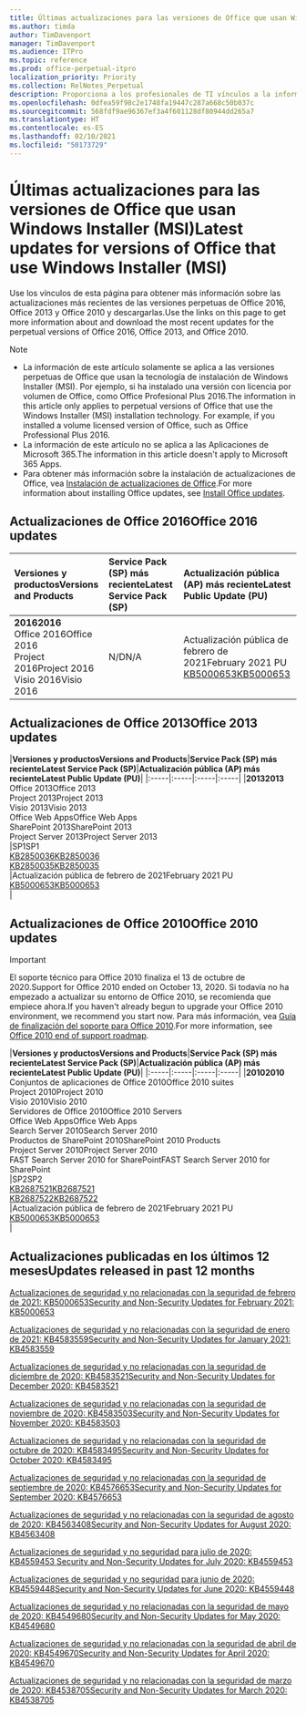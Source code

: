 ```yaml
---
title: Últimas actualizaciones para las versiones de Office que usan Windows Installer (MSI)
ms.author: timda
author: TimDavenport
manager: TimDavenport
ms.audience: ITPro
ms.topic: reference
ms.prod: office-perpetual-itpro
localization_priority: Priority
ms.collection: RelNotes_Perpetual
description: Proporciona a los profesionales de TI vínculos a la información de las últimas actualizaciones de las versiones perpetuas de Office 2016, Office 2013 y Office 2010.
ms.openlocfilehash: 0dfea59f98c2e1748fa19447c287a668c50b037c
ms.sourcegitcommit: 568fdf9ae96367ef3a4f601128df80944dd265a7
ms.translationtype: HT
ms.contentlocale: es-ES
ms.lasthandoff: 02/10/2021
ms.locfileid: "50173729"
---
```

# <a name="latest-updates-for-versions-of-office-that-use-windows-installer-msi"></a><span data-ttu-id="12248-103">Últimas actualizaciones para las versiones de Office que usan Windows Installer (MSI)</span><span class="sxs-lookup"><span data-stu-id="12248-103">Latest updates for versions of Office that use Windows Installer (MSI)</span></span>

<span data-ttu-id="12248-104">Use los vínculos de esta página para obtener más información sobre las actualizaciones más recientes de las versiones perpetuas de Office 2016, Office 2013 y Office 2010 y descargarlas.</span><span class="sxs-lookup"><span data-stu-id="12248-104">Use the links on this page to get more information about and download the most recent updates for the perpetual versions of Office 2016, Office 2013, and Office 2010.</span></span>
  
 
> [!NOTE]
> - <span data-ttu-id="12248-p101">La información de este artículo solamente se aplica a las versiones perpetuas de Office que usan la tecnología de instalación de Windows Installer (MSI). Por ejemplo, si ha instalado una versión con licencia por volumen de Office, como Office Profesional Plus 2016.</span><span class="sxs-lookup"><span data-stu-id="12248-p101">The information in this article only applies to perpetual versions of Office that use the Windows Installer (MSI) installation technology. For example, if you installed a volume licensed version of Office, such as Office Professional Plus 2016.</span></span>
> - <span data-ttu-id="12248-107">La información de este artículo no se aplica a las Aplicaciones de Microsoft 365.</span><span class="sxs-lookup"><span data-stu-id="12248-107">The information in this article doesn't apply to Microsoft 365 Apps.</span></span>
> - <span data-ttu-id="12248-108">Para obtener más información sobre la instalación de actualizaciones de Office, vea [Instalación de actualizaciones de Office](https://support.office.com/article/2ab296f3-7f03-43a2-8e50-46de917611c5).</span><span class="sxs-lookup"><span data-stu-id="12248-108">For more information about installing Office updates, see [Install Office updates](https://support.office.com/article/2ab296f3-7f03-43a2-8e50-46de917611c5).</span></span> 


## <a name="office-2016-updates"></a><span data-ttu-id="12248-109">Actualizaciones de Office 2016</span><span class="sxs-lookup"><span data-stu-id="12248-109">Office 2016 updates</span></span>

|<span data-ttu-id="12248-110">**Versiones y productos**</span><span class="sxs-lookup"><span data-stu-id="12248-110">**Versions and Products**</span></span>|<span data-ttu-id="12248-111">**Service Pack (SP) más reciente**</span><span class="sxs-lookup"><span data-stu-id="12248-111">**Latest Service Pack (SP)**</span></span>|<span data-ttu-id="12248-112">**Actualización pública (AP) más reciente**</span><span class="sxs-lookup"><span data-stu-id="12248-112">**Latest Public Update (PU)**</span></span>|
|:-----|:-----|:-----|
|<span data-ttu-id="12248-113">**2016**</span><span class="sxs-lookup"><span data-stu-id="12248-113">**2016**</span></span> <br/> <span data-ttu-id="12248-114">Office 2016</span><span class="sxs-lookup"><span data-stu-id="12248-114">Office 2016</span></span>  <br/> <span data-ttu-id="12248-115">Project 2016</span><span class="sxs-lookup"><span data-stu-id="12248-115">Project 2016</span></span>  <br/> <span data-ttu-id="12248-116">Visio 2016</span><span class="sxs-lookup"><span data-stu-id="12248-116">Visio 2016</span></span>  <br/> |<span data-ttu-id="12248-117">N/D</span><span class="sxs-lookup"><span data-stu-id="12248-117">N/A</span></span>  <br/> |<span data-ttu-id="12248-118">Actualización pública de febrero de 2021</span><span class="sxs-lookup"><span data-stu-id="12248-118">February 2021 PU</span></span>  <br/> [<span data-ttu-id="12248-119">KB5000653</span><span class="sxs-lookup"><span data-stu-id="12248-119">KB5000653</span></span>](https://support.microsoft.com/help/5000653) <br/> |
   
## <a name="office-2013-updates"></a><span data-ttu-id="12248-120">Actualizaciones de Office 2013</span><span class="sxs-lookup"><span data-stu-id="12248-120">Office 2013 updates</span></span>

|<span data-ttu-id="12248-121">**Versiones y productos**</span><span class="sxs-lookup"><span data-stu-id="12248-121">**Versions and Products**</span></span>|<span data-ttu-id="12248-122">**Service Pack (SP) más reciente**</span><span class="sxs-lookup"><span data-stu-id="12248-122">**Latest Service Pack (SP)**</span></span>|<span data-ttu-id="12248-123">**Actualización pública (AP) más reciente**</span><span class="sxs-lookup"><span data-stu-id="12248-123">**Latest Public Update (PU)**</span></span>|
|:-----|:-----|:-----|:-----|
|<span data-ttu-id="12248-124">**2013**</span><span class="sxs-lookup"><span data-stu-id="12248-124">**2013**</span></span> <br/> <span data-ttu-id="12248-125">Office 2013</span><span class="sxs-lookup"><span data-stu-id="12248-125">Office 2013</span></span>  <br/> <span data-ttu-id="12248-126">Project 2013</span><span class="sxs-lookup"><span data-stu-id="12248-126">Project 2013</span></span>  <br/> <span data-ttu-id="12248-127">Visio 2013</span><span class="sxs-lookup"><span data-stu-id="12248-127">Visio 2013</span></span>  <br/> <span data-ttu-id="12248-128">Office Web Apps</span><span class="sxs-lookup"><span data-stu-id="12248-128">Office Web Apps</span></span>  <br/> <span data-ttu-id="12248-129">SharePoint 2013</span><span class="sxs-lookup"><span data-stu-id="12248-129">SharePoint 2013</span></span>  <br/> <span data-ttu-id="12248-130">Project Server 2013</span><span class="sxs-lookup"><span data-stu-id="12248-130">Project Server 2013</span></span>  <br/> |<span data-ttu-id="12248-131">SP1</span><span class="sxs-lookup"><span data-stu-id="12248-131">SP1</span></span> <br/> [<span data-ttu-id="12248-132">KB2850036</span><span class="sxs-lookup"><span data-stu-id="12248-132">KB2850036</span></span>](https://support.microsoft.com/kb/2850036) <br/>[<span data-ttu-id="12248-133">KB2850035</span><span class="sxs-lookup"><span data-stu-id="12248-133">KB2850035</span></span>](https://support.microsoft.com/kb/2850035) <br/> |<span data-ttu-id="12248-134">Actualización pública de febrero de 2021</span><span class="sxs-lookup"><span data-stu-id="12248-134">February 2021 PU</span></span>  <br/> [<span data-ttu-id="12248-135">KB5000653</span><span class="sxs-lookup"><span data-stu-id="12248-135">KB5000653</span></span>](https://support.microsoft.com/help/5000653) <br/> |
   
## <a name="office-2010-updates"></a><span data-ttu-id="12248-136">Actualizaciones de Office 2010</span><span class="sxs-lookup"><span data-stu-id="12248-136">Office 2010 updates</span></span>
> [!IMPORTANT]
> <span data-ttu-id="12248-137">El soporte técnico para Office 2010 finaliza el 13 de octubre de 2020.</span><span class="sxs-lookup"><span data-stu-id="12248-137">Support for Office 2010 ended on October 13, 2020.</span></span> <span data-ttu-id="12248-138">Si todavía no ha empezado a actualizar su entorno de Office 2010, se recomienda que empiece ahora.</span><span class="sxs-lookup"><span data-stu-id="12248-138">If you haven't already begun to upgrade your Office 2010 environment, we recommend you start now.</span></span> <span data-ttu-id="12248-139">Para más información, vea [Guía de finalización del soporte para Office 2010](https://docs.microsoft.com/DeployOffice/office-2010-end-support-roadmap).</span><span class="sxs-lookup"><span data-stu-id="12248-139">For more information, see [Office 2010 end of support roadmap](https://docs.microsoft.com/DeployOffice/office-2010-end-support-roadmap).</span></span> 

|<span data-ttu-id="12248-140">**Versiones y productos**</span><span class="sxs-lookup"><span data-stu-id="12248-140">**Versions and Products**</span></span>|<span data-ttu-id="12248-141">**Service Pack (SP) más reciente**</span><span class="sxs-lookup"><span data-stu-id="12248-141">**Latest Service Pack (SP)**</span></span>|<span data-ttu-id="12248-142">**Actualización pública (AP) más reciente**</span><span class="sxs-lookup"><span data-stu-id="12248-142">**Latest Public Update (PU)**</span></span>|
|:-----|:-----|:-----|:-----|
|<span data-ttu-id="12248-143">**2010**</span><span class="sxs-lookup"><span data-stu-id="12248-143">**2010**</span></span> <br/> <span data-ttu-id="12248-144">Conjuntos de aplicaciones de Office 2010</span><span class="sxs-lookup"><span data-stu-id="12248-144">Office 2010 suites</span></span>  <br/> <span data-ttu-id="12248-145">Project 2010</span><span class="sxs-lookup"><span data-stu-id="12248-145">Project 2010</span></span>  <br/> <span data-ttu-id="12248-146">Visio 2010</span><span class="sxs-lookup"><span data-stu-id="12248-146">Visio 2010</span></span>  <br/> <span data-ttu-id="12248-147">Servidores de Office 2010</span><span class="sxs-lookup"><span data-stu-id="12248-147">Office 2010 Servers</span></span>  <br/> <span data-ttu-id="12248-148">Office Web Apps</span><span class="sxs-lookup"><span data-stu-id="12248-148">Office Web Apps</span></span>  <br/> <span data-ttu-id="12248-149">Search Server 2010</span><span class="sxs-lookup"><span data-stu-id="12248-149">Search Server 2010</span></span>  <br/> <span data-ttu-id="12248-150">Productos de SharePoint 2010</span><span class="sxs-lookup"><span data-stu-id="12248-150">SharePoint 2010 Products</span></span>  <br/> <span data-ttu-id="12248-151">Project Server 2010</span><span class="sxs-lookup"><span data-stu-id="12248-151">Project Server 2010</span></span>  <br/> <span data-ttu-id="12248-152">FAST Search Server 2010 for SharePoint</span><span class="sxs-lookup"><span data-stu-id="12248-152">FAST Search Server 2010 for SharePoint</span></span>  <br/> |<span data-ttu-id="12248-153">SP2</span><span class="sxs-lookup"><span data-stu-id="12248-153">SP2</span></span> <br/>[<span data-ttu-id="12248-154">KB2687521</span><span class="sxs-lookup"><span data-stu-id="12248-154">KB2687521</span></span>](https://support.microsoft.com/kb/2687521) <br/> [<span data-ttu-id="12248-155">KB2687522</span><span class="sxs-lookup"><span data-stu-id="12248-155">KB2687522</span></span>](https://support.microsoft.com/kb/2687522) <br/> |<span data-ttu-id="12248-156">Actualización pública de febrero de 2021</span><span class="sxs-lookup"><span data-stu-id="12248-156">February 2021 PU</span></span>  <br/> [<span data-ttu-id="12248-157">KB5000653</span><span class="sxs-lookup"><span data-stu-id="12248-157">KB5000653</span></span>](https://support.microsoft.com/help/5000653) <br/> |
   

   
## <a name="updates-released-in-past-12-months"></a><span data-ttu-id="12248-158">Actualizaciones publicadas en los últimos 12 meses</span><span class="sxs-lookup"><span data-stu-id="12248-158">Updates released in past 12 months</span></span>

[<span data-ttu-id="12248-159">Actualizaciones de seguridad y no relacionadas con la seguridad de febrero de 2021: KB5000653</span><span class="sxs-lookup"><span data-stu-id="12248-159">Security and Non-Security Updates for February 2021: KB5000653</span></span>](https://support.microsoft.com/help/5000653)

[<span data-ttu-id="12248-160">Actualizaciones de seguridad y no relacionadas con la seguridad de enero de 2021: KB4583559</span><span class="sxs-lookup"><span data-stu-id="12248-160">Security and Non-Security Updates for January 2021: KB4583559</span></span>](https://support.microsoft.com/help/4583559)

[<span data-ttu-id="12248-161">Actualizaciones de seguridad y no relacionadas con la seguridad de diciembre de 2020: KB4583521</span><span class="sxs-lookup"><span data-stu-id="12248-161">Security and Non-Security Updates for December 2020: KB4583521</span></span>](https://support.microsoft.com/help/4583521)

[<span data-ttu-id="12248-162">Actualizaciones de seguridad y no relacionadas con la seguridad de noviembre de 2020: KB4583503</span><span class="sxs-lookup"><span data-stu-id="12248-162">Security and Non-Security Updates for November 2020: KB4583503</span></span>](https://support.microsoft.com/help/4583503)

[<span data-ttu-id="12248-163">Actualizaciones de seguridad y no relacionadas con la seguridad de octubre de 2020: KB4583495</span><span class="sxs-lookup"><span data-stu-id="12248-163">Security and Non-Security Updates for October 2020: KB4583495</span></span>](https://support.microsoft.com/help/4583495)

[<span data-ttu-id="12248-164">Actualizaciones de seguridad y no relacionadas con la seguridad de septiembre de 2020: KB4576653</span><span class="sxs-lookup"><span data-stu-id="12248-164">Security and Non-Security Updates for September 2020: KB4576653</span></span>](https://support.microsoft.com/help/4576653)

[<span data-ttu-id="12248-165">Actualizaciones de seguridad y no relacionadas con la seguridad de agosto de 2020: KB4563408</span><span class="sxs-lookup"><span data-stu-id="12248-165">Security and Non-Security Updates for August 2020: KB4563408</span></span>](https://support.microsoft.com/help/4563408)

[<span data-ttu-id="12248-166"> Actualizaciones de seguridad y no seguridad para julio de 2020: KB4559453 </span><span class="sxs-lookup"><span data-stu-id="12248-166">Security and Non-Security Updates for July 2020: KB4559453</span></span>](https://support.microsoft.com/help/4559453)

[<span data-ttu-id="12248-167">Actualizaciones de seguridad y no seguridad para junio de 2020: KB4559448</span><span class="sxs-lookup"><span data-stu-id="12248-167">Security and Non-Security Updates for June 2020: KB4559448</span></span>](https://support.microsoft.com/help/4559448)

[<span data-ttu-id="12248-168">Actualizaciones de seguridad y no relacionadas con la seguridad de mayo de 2020: KB4549680</span><span class="sxs-lookup"><span data-stu-id="12248-168">Security and Non-Security Updates for May 2020: KB4549680</span></span>](https://support.microsoft.com/help/4549680)

[<span data-ttu-id="12248-169">Actualizaciones de seguridad y no relacionadas con la seguridad de abril de 2020: KB4549670</span><span class="sxs-lookup"><span data-stu-id="12248-169">Security and Non-Security Updates for April 2020: KB4549670</span></span>](https://support.microsoft.com/help/4549670)

[<span data-ttu-id="12248-170">Actualizaciones de seguridad y no relacionadas con la seguridad de marzo de 2020: KB4538705</span><span class="sxs-lookup"><span data-stu-id="12248-170">Security and Non-Security Updates for March 2020: KB4538705</span></span>](https://support.microsoft.com/help/4538705)





 




</br>